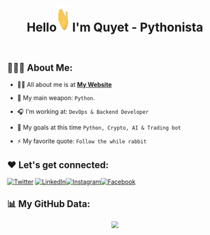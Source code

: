 <h1 align="center">Hello<img src="https://raw.githubusercontent.com/ABSphreak/ABSphreak/master/gifs/Hi.gif" width="30px" height="60px"> I'm Quyet - Pythonista</h1>


 <br/>

## 👨🏻‍💻 About Me:

- 🙋‍♂️ All about me is at **[My Website](https://qitpy.com/)**

- 🔭 My main weapon: `Python`.

- ️️️🎧 I'm working at: `DevOps & Backend Developer`

- 🌱 My goals at this time `Python, Crypto, AI & Trading bot`

- ⚡ My favorite quote: `Follow the while rabbit`

## ❤️ Let's get connected:

<p><a href="https://twitter.com/qitpy" target="_blank"><img alt="Twitter" src="https://img.shields.io/badge/twitter-%231DA1F2.svg?&style=for-the-badge&logo=twitter&logoColor=white"  height="30px"/></a> <a href="https://www.linkedin.com/in/qitpy/" target="_blank"><img alt="LinkedIn" src="https://img.shields.io/badge/linkedin-%230077B5.svg?&style=for-the-badge&logo=linkedin&logoColor=white"  height="30px"/></a><a href="https://www.instagram.com/van_quyet_210/" target="_blank"><img alt="Instagram" src="https://img.shields.io/badge/Instagram-E4405F?style=for-the-badge&logo=instagram&logoColor=white"  height="30px"/></a><a href="https://www.facebook.com/qitpy/" target="_blank"><img alt="Facebook" src="https://img.shields.io/badge/Facebook-%230077B5?style=for-the-badge&logo=facebook&logoColor=white"  height="30px"/></a>
</p>

## 📊 My GitHub Data:

<div align="center">
  <img align="center" src="https://github-readme-stats.anuraghazra1.vercel.app/api?username=qitpy&show_icons=true" />
</div>
